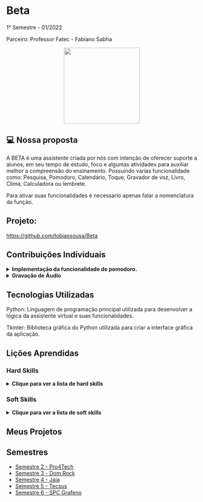 # Beta
1° Semestre - 01/2022

Parceiro: Professor Fatec - Fabiano Sabha

<div align="center">
<img src="https://user-images.githubusercontent.com/102003274/160285282-b3d220d2-bf73-4aba-9c86-74a6a4b640b0.png" width="200px" />
</div>

## 💻 Nossa proposta
A BETA é uma assistente criada por nós com intenção de oferecer suporte a alunos, em seu tempo de estudo, foco e algumas atividades para auxiliar melhor a compreensão do ensinamento.
Possuindo varias funcionalidade como:
 Pesquisa, Pomodoro, Calendário, Toque, Gravador de voz, Livro, Clima, Calculadora ou lembrete.

Para ativar suas funcionalidades é necessario apenas falar a nomenclatura da função. 

## Projeto:
https://github.com/tobiassousa/Beta




## Contribuições Individuais
<details>
  <summary><b>Implementação da funcionalidade de pomodoro.</b></summary>
  <br>
  <p>O código apresentado é parte do desenvolvimento da assistente virtual BETA, que tem como objetivo realizar a funcionalidade do pomodoro, o qual a iniciar começa a contar durante 25 mintuos, após isso realiza a pausa de 5 minutos e volta a contar os 25 minutos:
  </p>
  
```python
elif 'pomodoro' in comando:

            t_now = dt.datetime.now()  # data e hora atual;

            t_pom = 25 * 60  # tempo de duração do fluxo pomodoro 25m;

            t_delta = dt.timedelta(0, t_pom)  # diferença de tempo;

            t_fut = t_now + t_delta  # hora que o pomodoro termina e começa a pausa;

            delta_sec = 5 * 60  # definição de intervalo;

            t_fin = t_now + dt.timedelta(0, t_pom + delta_sec)  # hora que a pausa termina;

            pomodoro = pyttsx3.init()

            pomodoro.say("Pomodóro iniciado " "\n\nAgora é " + t_now.strftime(

                "%H:%M") + " hrs. \n\nTemporizador definido por 25 minutos")

            pomodoro.runAndWait()

            total_pomodoros = 0

            breaks = 0

            # Looping simples dividido em três seções: Hora pomodoro, intervalo e fim do código;

            while True:

                if dt.datetime.now() < t_fut:

                    print('Pomodóro')

                elif t_fut <= dt.datetime.now():

                    if total_pomodoros in range(3, 100, 5):

                        for i in range(1):
                            winsound.Beep((i + 400), 500)  # Primeiro número é referente ao volume do bip.

                        print('Hora do intervalo! Você tem 25 minutos de descanso.')

                        breaks += 1

                        audio = sr.Recognizer()

                        pomodoro = pyttsx3.init()

                        pomodoro.say('Hora do intervalo!')

                        pomodoro.runAndWait()

                        time.sleep(
                            5)  # Por conta do delay da fala subtrair do tempo de pausa um tempo,então o que era pra ser 25 min ficou 21 min

                        print("Foi")

                    if breaks == 0:

                        for i in range(2):
                            winsound.Beep((i + 400), 700)  # Primeiro número é referente ao volume do bip.

                        print('Hora do intervalo!')

                        breaks += 1

                        audio = sr.Recognizer()

                        pomodoro = pyttsx3.init()

                        pomodoro.say('Hora do intervalo! Você tem 5 minutos de descanso.')

                        pomodoro.runAndWait()

                        time.sleep(
                            5)  # Por conta do delay da fala subtrair do tempo de pausa um tempo,então o que era pra ser 5 min ficou o tempo determinado como 1260 dividido por 5, pra ficar um descanso proporcional.

                    else:

                        print('Fim')

                        breaks = 0

                        for i in range(1):
                            winsound.Beep((i + 400), 700)  # Primeiro número é referente ao volume do bip.

                            audio = sr.Recognizer()

                            pomodoro = pyttsx3.init()

                            pomodoro.say('O intervalo acabou, deseja iniciar um novo pomodóro?')

                            pomodoro.runAndWait()

                        usr_ans = messagebox.askyesno("Fim da primeira sequência do pomodóro",

                                                      "Deseja iniciar outra sequência de pomodóro?")

                        total_pomodoros += 1

                        print(total_pomodoros)

                        if usr_ans == True:

                            t_now = dt.datetime.now()

                            t_fut = t_now + dt.timedelta(0, t_pom)

                            t_fin = t_now + dt.timedelta(0, t_pom + delta_sec)


                        elif usr_ans == False:

                            msg = messagebox.showinfo("Fim do pomodóro",

                                                      "\nVocê completou " + str(total_pomodoros) + " pomodóro(s) hoje!")

                            break

                    print("sleeping")

                    time.sleep(1)

                    t_now = dt.datetime.now()

                    timenow = t_now.strftime("%H:%M")
```
 
 <p>No código fornecido, é realizado o reconhecido a chamada da funcionalidade e realiza o inicio da contagem de tempo, após esse tempo ele mostra uma tela avisando o fim do tempo por uma janela do tkinter, quando ocorre a confirmação começa a contagem do intervalo, e apresenta novamente o aviso de seu fim e inicia novamente o ciclo.</p>
  <br>
</details>
<details>
  <summary><b>Gravação de Áudio</b></summary>
  <br>
  <p>Neste trecho de código, quando o usuário fala "beta", a assistente inicia a gravação de áudio por 5 segundos. Abaixo está uma explicação detalhada do que acontece:</p>
  
```python
import sounddevice as sd
from scipy.io.wavfile import write
import os

freq = 44100  # Frequência do áudio: 4999 - 64000
seconds = 5  # Duração da gravação

gravacao = sd.rec(int(seconds * freq), samplerate=freq, channels=2)
print("Começando: Fale agora!!")
sd.wait()  # Comando de inicialização da gravação.
print("Fim da gravação!")
write('output.wav', freq, gravacao)  # Salva a gravação como arquivo WAV.
os.startfile("output.wav")           # Abre gravação.
```  
  <p>O código utiliza a biblioteca `sounddevice` para capturar áudio do microfone e `scipy.io.wavfile` para salvar a gravação como arquivo WAV.</p>
  <p>As variáveis `freq` e `seconds` definem a frequência de amostragem do áudio e a duração da gravação, respectivamente. No caso, a gravação dura 5 segundos com uma frequência de 44100 Hz.</p>
  <p>O comando `sd.rec()` inicia a gravação do áudio com base nas configurações especificadas.</p>
  <p>Os comandos `print()` exibem mensagens indicando o início e o fim da gravação.</p>
  <p>O comando `sd.wait()` é responsável por aguardar o término da gravação.</p>
  <p>Após a gravação, o áudio é salvo como um arquivo WAV utilizando o comando `write()`. O arquivo é nomeado como "output.wav".</p>
  <p>Finalmente, o comando `os.startfile()` é usado para abrir o arquivo de áudio recém-gravado, reproduzindo-o no sistema padrão do usuário.</p>
  <br>
</details>




## Tecnologias Utilizadas

Python: Linguagem de programação principal utilizada para desenvolver a lógica da assistente virtual e suas funcionalidades.

Tkinter: Biblioteca gráfica do Python utilizada para criar a interface gráfica da aplicação.






## Lições Aprendidas

<p align="justify"></p>
<h3>Hard Skills</h3>
<details>
  <summary><b>Clique para ver a lista de hard skills</b></summary>
<p1>Desenvolvimento de Software: Fortaleci minhas habilidades em Python criando a função de pomodoro da qual necessitei aprender a realizar a logica de programação, e também a verificar a aprendizagem da maquina a reconhecer a chamativa para a funcionalidade.</p1>

<p1>Desenvolvimento de Interface: Utilizei Tkinter para criar interfaces gráficas intuitivas, das quais realizam avisos na tela quando começa e acaba o tempo do pomodoro.</p1>

</details>
<h3>Soft Skills</h3>
<details>
  <summary><b>Clique para ver a lista de soft skills</b></summary>
<p1>Trabalho em Equipe: A colaboração com o time é fundamental para conseguir realizar uma entrega completa. Sendo assim foi utilizado o whatsapp para trocas de mensagens diarias e realizado encontros durantes as aulas.</p1>

<p1>Gestão do Tempo: Realizei o planejamento dos dias de até a entrega e o tempo gasto da atividade para entregar a tempo.</p1>

</details>


## Meus Projetos
## Semestres

- [Semestre 2 - Pro4Tech](./Semestre02/Semestre02.md)
- [Semestre 3 - Dom Rock](./Semestre03/Semestre03.md)
- [Semestre 4 - Jaia](./Semestre04/Semestre04.md)
- [Semestre 5 - Tecsus](./Semestre06/Semestre05.md)
- [Semestre 6 - SPC Grafeno](./Semestre05/Semestre06.md)
